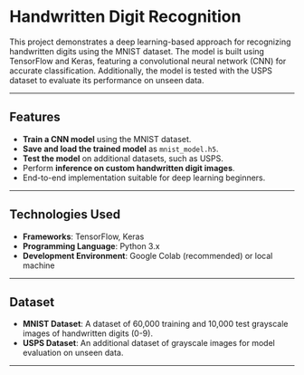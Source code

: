 # Handwritten Digit Recognition

This project demonstrates a deep learning-based approach for recognizing handwritten digits using the MNIST dataset. The model is built using TensorFlow and Keras, featuring a convolutional neural network (CNN) for accurate classification. Additionally, the model is tested with the USPS dataset to evaluate its performance on unseen data.

---

## Features

- **Train a CNN model** using the MNIST dataset.
- **Save and load the trained model** as `mnist_model.h5`.
- **Test the model** on additional datasets, such as USPS.
- Perform **inference on custom handwritten digit images**.
- End-to-end implementation suitable for deep learning beginners.

---

## Technologies Used

- **Frameworks**: TensorFlow, Keras
- **Programming Language**: Python 3.x
- **Development Environment**: Google Colab (recommended) or local machine

---

## Dataset

- **MNIST Dataset**: A dataset of 60,000 training and 10,000 test grayscale images of handwritten digits (0-9).
- **USPS Dataset**: An additional dataset of grayscale images for model evaluation on unseen data.

---
